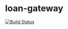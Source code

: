 # loan-gateway

[![Build Status](https://travis-ci.org/loanfulfilment/loan-gateway.svg?branch=master)](https://travis-ci.org/loanfulfilment/loan-gateway.svg?branch=master)

